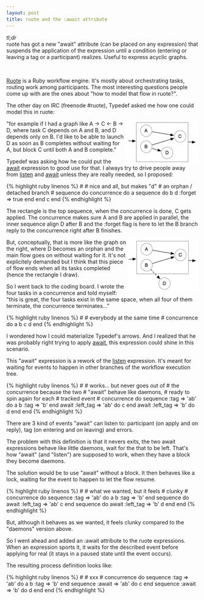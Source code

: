 ```yaml
---
layout: post
title: ruote and the :await attribute
---
```


_tl;dr_<br/>
ruote has got a new "await" attribute (can be placed on any expression) that suspends the application of the expression until a condition (entering or leaving a tag or a participant) realizes. Useful to express acyclic graphs.

&nbsp;

[Ruote](http://ruote.rubyforge.org) is a Ruby workflow engine. It's mostly about orchestrating tasks, routing work among participants. The most interesting questions people come up with are the ones about "how to model that flow in ruote?".

The other day on IRC (freenode #ruote), Typedef asked me how one could model this in ruote:

<img src="images/2012-12-14-abcd.png" align="right" style="margin: 0;" />

"for example if I had a graph like A -> C <- B -> D, where task C depends on A and B, and D depends only on B. I'd like to be able to launch D as soon as B completes without waiting for A, but block C until both A and B complete."

Typedef was asking how he could put the [await](http://ruote.rubyforge.org/exp/await.html) expression to good use for that. I always try to drive people away from [listen](http://ruote.rubyforge.org/exp/listen.html) and [await](http://ruote.rubyforge.org/exp/await.html) unless they are really needed, so I proposed:

<div class="half-code">
{% highlight ruby linenos %}
#
# nice and all, but makes "d"
# an orphan / detached branch
#
sequence do
  concurrence do
    a
    sequence do
      b
      d :forget => true
    end
  end
  c
end
{% endhighlight %}
</div>

The rectangle is the top sequence, when the concurrence is done, C gets applied. The concurrence makes sure A and B are applied in parallel, the inner sequence align D after B and the :forget flag is here to let the B branch reply to the concurrence right after B finishes.

<img src="images/2012-12-14-abc_d.png" align="right" style="margin: 0;" />

But, conceptually, that is more like the graph on the right, where D becomes an orphan and the main flow goes on without waiting for it. It's not explicitely demanded but I think that this piece of flow ends when all its tasks completed (hence the rectangle I draw).

So I went back to the coding board. I wrote the four tasks in a concurrence and told myself: "this is great, the four tasks exist in the same space, when all four of them terminate, the concurrence terminates..."

<div class="half-code">
{% highlight ruby linenos %}
#
# everybody at the same time
#
concurrence do
  a
  b
  c
  d
end
{% endhighlight %}
</div>

I wondered how I could materialize Typedef's arrows. And I realized that he was probably right trying to apply [await](http://ruote.rubyforge.org/exp/await.html), this expression could shine in this scenario.

This "await" expression is a rework of the [listen](http://ruote.rubyforge.org/exp/listen.html) expression. It's meant for waiting for events to happen in other branches of the workflow execution tree.

<div class="half-code-right">
{% highlight ruby linenos %}
#
# works... but never goes out of
# the concurrence because the two
# "await" behave like daemons,
# ready to spin again for each
# tracked event
#
concurrence do
  sequence :tag => 'ab' do
    a
    b :tag => 'b'
  end
  await :left_tag => 'ab' do
    c
  end
  await :left_tag => 'b' do
    d
  end
end
{% endhighlight %}
</div>

There are 3 kind of events "await" can listen to: participant (on apply and on reply), tag (on entering and on leaving) and errors.

The problem with this definition is that it nevers exits, the two await expressions behave like little daemons, wait for the that to be left. That's how "await" (and "listen") are supposed to work, when they have a block they become daemons.

The solution would be to use "await" without a block. It then behaves like a lock, waiting for the event to happen to let the flow resume.

<div class="half-code">
{% highlight ruby linenos %}
#
# what we wanted, but it feels
# clunky
#
concurrence do
  sequence :tag => 'ab' do
    a
    b :tag => 'b'
  end
  sequence do
    await :left_tag => 'ab'
    c
  end
  sequence do
    await :left_tag => 'b'
    d
  end
end
{% endhighlight %}
</div>

But, although it behaves as we wanted, it feels clunky compared to the "daemons" version above.

So I went ahead and added an :await attribute to the ruote expressions. When an expression sports it, it waits for the described event before applying for real (it stays in a paused state until the event occurs).

The resulting process definition looks like:

<div class="half-code-right">
{% highlight ruby linenos %}
#
# xxx
#
concurrence do
  sequence :tag => 'ab' do
    a
    b :tag => 'b'
  end
  sequence :await => 'ab' do
    c
  end
  sequence :await => 'b' do
    d
  end
end
{% endhighlight %}
</div>

